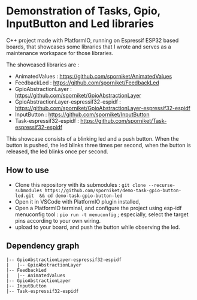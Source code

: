 # Demonstration of Tasks, Gpio, InputButton and Led libraries

C++ project made with PlatformIO, running on Espressif ESP32 based boards, that showcases some libraries that I wrote and serves as a maintenance workspace for those libraries.

The showcased libraries are :

* AnimatedValues : https://github.com/sporniket/AnimatedValues
* FeedbackLed : https://github.com/sporniket/FeedbackLed
* GpioAbstractionLayer : https://github.com/sporniket/GpioAbstractionLayer
* GpioAbstractionLayer-espressif32-espidf : https://github.com/sporniket/GpioAbstractionLayer-espressif32-espidf
* InputButton : https://github.com/sporniket/InputButton
* Task-espressif32-espidf : https://github.com/sporniket/Task-espressif32-espidf

This showcase consists of a blinking led and a push button. When the button is pushed, the led blinks three times per second, when the button is released, the led blinks once per second.

## How to use

* Clone this repository with its submodules : `git clone --recurse-submodules https://github.com/sporniket/demo-task-gpio-button-led.git 
&& cd demo-task-gpio-button-led`
* Open it in VSCode with PlatformIO plugin installed, 
* Open a PlatformIO terminal, and configure the project using esp-idf menuconfig tool : `pio run -t menuconfig` ; especially, select the target pins according to your own wiring.
* upload to your board, and push the button while observing the led.

## Dependency graph

```
|-- GpioAbstractionLayer-espressif32-espidf 
|   |-- GpioAbstractionLayer 
|-- FeedbackLed 
|   |-- AnimatedValues 
|-- GpioAbstractionLayer 
|-- InputButton 
|-- Task-espressif32-espidf 
```
